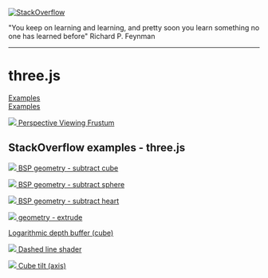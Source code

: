 [![StackOverflow](https://stackexchange.com/users/flair/7322082.png)](https://stackoverflow.com/users/5577765/rabbid76?tab=profile)

"You keep on learning and learning, and pretty soon you learn something no one has learned before"
Richard P. Feynman

---

# three.js

[Examples](https://rabbid76.github.io/graphics-snippets/example/nodejs/three_js_examples/deployment/)  
[Examples](../example/nodejs/three_js_examples/deployment/)  

[![](../documentation/image/perspective_view_frustum.gif) Perspective Viewing Frustum](https://rabbid76.github.io/graphics-snippets/example/threejs/three_perspective.html)

## StackOverflow examples - three.js

[![](https://i.stack.imgur.com/GgWSu.png) BSP geometry - subtract cube](https://rabbid76.github.io/graphics-snippets/example/threejs/stackoverflow/geometry_bsp_subtract_cube.html)

[![](https://i.stack.imgur.com/K89Mz.png) BSP geometry - subtract sphere](https://rabbid76.github.io/graphics-snippets/example/threejs/stackoverflow/geometry_bsp_subtract_sphere.html)

[![](https://i.stack.imgur.com/mmWhr.png) BSP geometry - subtract heart](https://rabbid76.github.io/graphics-snippets/example/threejs/stackoverflow/geometry_bsp_subtract_heart.html)

[![](../screenshot/example/threejs\stackoverflow/geometry_extrude.png) geometry - extrude](https://rabbid76.github.io/graphics-snippets/example/threejs/stackoverflow/geometry_extrude.html)

[Logarithmic depth buffer (cube)](https://rabbid76.github.io/graphics-snippets/html/stackoverrflow_threejs/logarithmic_depth_cube.html)

[![](https://i.stack.imgur.com/yFnQd.gif) Dashed line shader](https://rabbid76.github.io/graphics-snippets/example/threejs/stackoverflow/dashed_line.html)

[![](https://i.stack.imgur.com/Arv4J.gif) Cube tilt (axis)](https://rabbid76.github.io/graphics-snippets/example/threejs/stackoverflow/pivote_rotate_group.html)
